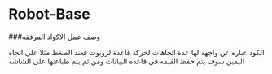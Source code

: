 # Robot-Base

###وصف عمل الاكواد المرفقه

الكود عباره عن واجهه لها عدة اتجاهات لحركة قاعدةالروبوت فعند الضغط مثلا على اتجاه اليمين سوف يتم حفظ القيمه في قاعده البيانات ومن ثم يتم طباعتها على الشاشه  
